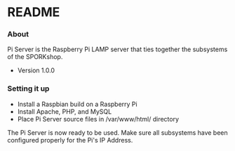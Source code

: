 # README #

### About ###
Pi Server is the Raspberry Pi LAMP server that ties together the subsystems of the SPORKshop.
* Version 1.0.0

### Setting it up ###
* Install a Raspbian build on a Raspberry Pi
* Install Apache, PHP, and MySQL
* Place Pi Server source files in /var/www/html/ directory

The Pi Server is now ready to be used. Make sure all subsystems have been configured properly for the Pi's IP Address.